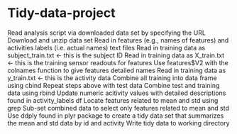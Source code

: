 # Tidy-data-project
Read analysis script via downloaded data set by specifying the URL Download and unzip data set Read in features (e.g., names of features) and activities labels (i.e. actual names) text files Read in training data as subject_train.txt &lt;- this is the subject ID Read in training data as X_train.txt &lt;- this is the training sensor readouts for features Use features$V2 with the colnames function to give features detailed names Read in training data as y_train.txt &lt;- this is the activity data Combine all training into data frame using cbind Repeat steps above with test data Combine test and training data using rbind Update numeric acitivity values with detailed descriptions found in activity_labels df Locate features related to mean and std using grep Sub-set combined data to select only features related to mean and std Use ddply found in plyr package to create a tidy data set that summarizes the mean and std data by id and activity Write tidy data to working directory
